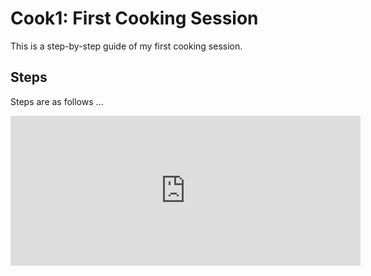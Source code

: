# Cook1: First Cooking Session

This is a step-by-step guide of my first cooking session.

## Steps

Steps are as follows ...

<iframe width="560" height="240" controls src="https://www.youtube.com/embed/FHDEKTQiSFs" frameborder="0" allow="accelerometer; autoplay; clipboard-write; encrypted-media; gyroscope; picture-in-picture" allowfullscreen></iframe>